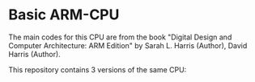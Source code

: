 # Basic ARM-CPU
 
 The main codes for this CPU are from the book "Digital Design and Computer Architecture: ARM Edition" by Sarah L. Harris (Author), David Harris  (Author).
 
 This repository contains 3 versions of the same CPU: 
 
